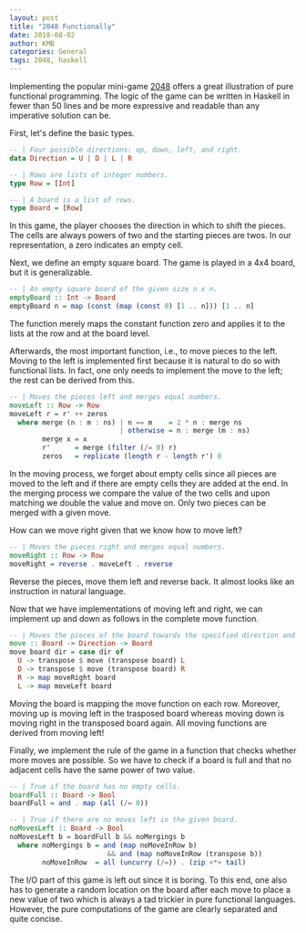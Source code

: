 ```yaml
---
layout: post
title: "2048 Functionally"
date: 2018-08-02
author: KMB
categories: General
tags: 2048, haskell
---
```


Implementing the popular mini-game [2048](https://gabrielecirulli.github.io/2048/) offers a great illustration of pure functional programming. The logic of the game can be written in Haskell in fewer than 50 lines and be more expressive and readable than any imperative solution can be.

First, let's define the basic types.

```haskell
-- | Four possible directions: up, down, left, and right.
data Direction = U | D | L | R

-- | Rows are lists of integer numbers.
type Row = [Int]

-- | A board is a list of rows.
type Board = [Row]
```

In this game, the player chooses the direction in which to shift the pieces. The cells are always powers of two and the starting pieces are twos. In our representation, a zero indicates an empty cell. 

Next, we define an empty square board. The game is played in a 4x4 board, but it is generalizable.

```haskell
-- | An empty square board of the given size n x n.
emptyBoard :: Int -> Board
emptyBoard n = map (const (map (const 0) [1 .. n])) [1 .. n]
```

The function merely maps the constant function zero and applies it to the lists at the row and at the board level.

Afterwards, the most important function, i.e., to move pieces to the left. Moving to the left is implemented first because it is natural to do so with functional lists. In fact, one only needs to implement the move to the left; the rest can be derived from this.

```haskell
-- | Moves the pieces left and merges equal numbers.
moveLeft :: Row -> Row
moveLeft r = r' ++ zeros
  where merge (n : m : ns) | n == m    = 2 * n : merge ns
                           | otherwise = n : merge (m : ns)
        merge x = x
        r'      = merge (filter (/= 0) r)
        zeros   = replicate (length r - length r') 0
```

In the moving process, we forget about empty cells since all pieces are moved to the left and if there are empty cells they are added at the end. In the merging process we compare the value of the two cells and upon matching we double the value and move on. Only two pieces can be merged with a given move.   

How can we move right given that we know how to move left? 

```haskell
-- | Moves the pieces right and merges equal numbers.
moveRight :: Row -> Row
moveRight = reverse . moveLeft . reverse     
```

Reverse the pieces, move them left and reverse back. It almost looks like an instruction in natural language.

Now that we have implementations of moving left and right, we can implement up and down as follows in the complete move function.

```haskell
-- | Moves the pieces of the board towards the specified direction and merges equal numbers.
move :: Board -> Direction -> Board
move board dir = case dir of 
  U -> transpose $ move (transpose board) L
  D -> transpose $ move (transpose board) R
  R -> map moveRight board
  L -> map moveLeft board
```

Moving the board is mapping the move function on each row. Moreover, moving up is moving left in the trasposed board whereas moving down is moving right in the transposed board again. All moving functions are derived from moving left!

Finally, we implement the rule of the game in a function that checks whether more moves are possible. So we have to check if a board is full and that no adjacent cells have the same power of two value.

```haskell
-- | True if the board has no empty cells.
boardFull :: Board -> Bool
boardFull = and . map (all (/= 0)) 

-- | True if there are no moves left in the given board.
noMovesLeft :: Board -> Bool
noMovesLeft b = boardFull b && noMergings b
  where noMergings b = and (map noMoveInRow b)
                        && and (map noMoveInRow (transpose b))
        noMoveInRow  = all (uncurry (/=)) . (zip <*> tail)
```

The I/O part of this game is left out since it is boring. To this end, one also has to generate a random location on the board after each move to place a new value of two which is always a tad trickier in pure functional languages. However, the pure computations of the game are clearly separated and quite concise.